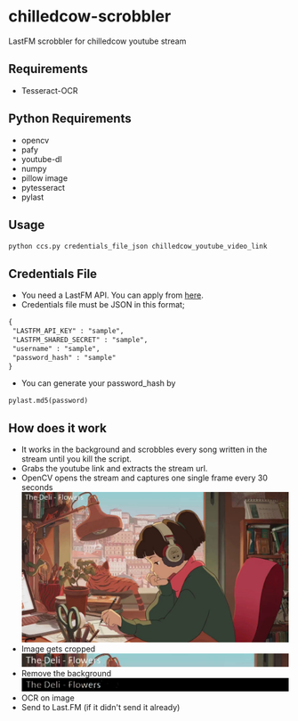 # chilledcow-scrobbler
LastFM scrobbler for chilledcow youtube stream

## Requirements
- Tesseract-OCR

## Python Requirements
- opencv
- pafy
- youtube-dl
- numpy
- pillow image
- pytesseract
- pylast

## Usage

```
python ccs.py credentials_file_json chilledcow_youtube_video_link
```
## Credentials File
- You need a LastFM API. You can apply from [here](https://www.last.fm/api/account/create).
- Credentials file must be JSON in this format;
```
{
 "LASTFM_API_KEY" : "sample",
 "LASTFM_SHARED_SECRET" : "sample",
 "username" : "sample",
 "password_hash" : "sample" 
}
```
- You can generate your password_hash by
```
pylast.md5(password)
```


## How does it work
- It works in the background and scrobbles every song written in the stream until you kill the script.
- Grabs the youtube link and extracts the stream url.
- OpenCV opens the stream and captures one single frame every 30 seconds
![Example image](images/img.jpg "Example image")
- Image gets cropped
![Example cropped image](images/img_cropped.jpg "Example cropped image")
- Remove the background
![Example processed image](images/img_cropped_processed.jpg "Example processed image")
- OCR on image
- Send to Last.FM (if it didn't send it already)

